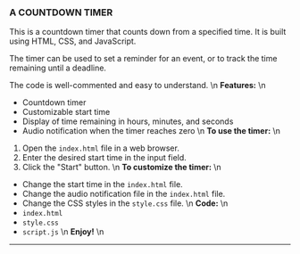 ### A COUNTDOWN TIMER

This is a countdown timer that counts down from a specified time. It is built using HTML, CSS, and JavaScript.

The timer can be used to set a reminder for an event, or to track the time remaining until a deadline.

The code is well-commented and easy to understand.
\n
**Features:**
\n
* Countdown timer
* Customizable start time
* Display of time remaining in hours, minutes, and seconds
* Audio notification when the timer reaches zero
\n
**To use the timer:**
\n
1. Open the `index.html` file in a web browser.
2. Enter the desired start time in the input field.
3. Click the "Start" button.
\n
**To customize the timer:**
\n
* Change the start time in the `index.html` file.
* Change the audio notification file in the `index.html` file.
* Change the CSS styles in the `style.css` file.
\n
**Code:**
\n
* `index.html`
* `style.css`
* `script.js`
\n
**Enjoy!**
\n
---
